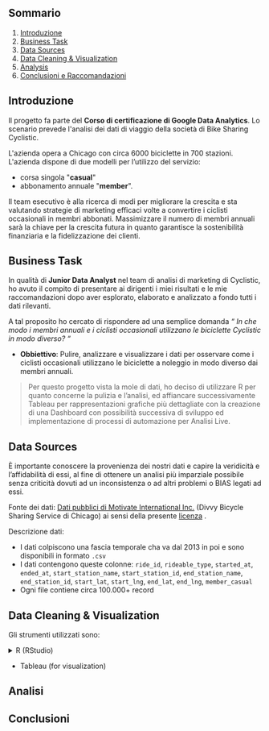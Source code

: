 ## Sommario
1. [Introduzione](README.md#introduzione)
2. [Business Task](README.md#business-task)
3. [Data Sources](README.md#data-sources)
4. [Data Cleaning & Visualization](README.md#data-cleaning-&-visualization)
5. [Analysis](README.md#analysis)
6. [Conclusioni e Raccomandazioni](README.md#conclusioni)

## Introduzione

Il progetto fa parte del **Corso di certificazione di Google Data Analytics**. Lo scenario prevede l'analisi dei dati di viaggio della società di Bike Sharing Cyclistic.

L'azienda opera a Chicago con circa 6000 biciclette in 700 stazioni.
L'azienda dispone di due modelli per l’utilizzo del servizio: 
* corsa singola "**casual**" 
* abbonamento annuale "**member**". 

Il team esecutivo è alla ricerca di modi per migliorare la crescita e sta valutando strategie di marketing efficaci volte a convertire i ciclisti occasionali in membri abbonati.
Massimizzare il numero di membri annuali sarà la chiave per la crescita futura in quanto garantisce la sostenibilità finanziaria e la fidelizzazione dei clienti.

## Business Task

In qualità di **Junior Data Analyst** nel team di analisi di marketing di Cyclistic, ho avuto il compito di presentare ai dirigenti i miei risultati e le mie raccomandazioni dopo aver esplorato, elaborato e analizzato a fondo tutti i dati rilevanti.

A tal proposito ho cercato di rispondere ad una semplice domanda *“ In che modo i membri annuali e i ciclisti occasionali utilizzano le biciclette Cyclistic in modo diverso? “*

* **Obbiettivo**: Pulire, analizzare e visualizzare i dati per osservare come i ciclisti occasionali utilizzano le biciclette a noleggio in modo diverso dai membri annuali.

> Per questo progetto vista la mole di dati, ho deciso di utilizzare R per quanto concerne la pulizia e l’analisi, ed affiancare successivamente Tableau per  rappresentazioni grafiche più dettagliate con la creazione di una Dashboard con possibilità successiva di sviluppo ed implementazione di processi di automazione per Analisi Live.

## Data Sources

È importante conoscere la provenienza dei nostri dati e capire la veridicità e l’affidabilità di essi, al fine di ottenere un analisi più imparziale possibile senza criticità dovuti ad un inconsistenza o ad altri problemi o BIAS legati ad essi.

Fonte dei dati: [Dati pubblici di Motivate International Inc.](https://divvy-tripdata.s3.amazonaws.com/index.html) (Divvy Bicycle Sharing Service di Chicago) ai sensi della presente [licenza](https://www.divvybikes.com/data-license-agreement) .

Descrizione dati: 
* I dati colpiscono una fascia temporale cha va dal 2013 in poi e sono disponibili in formato `.csv` 
* I dati contengono queste colonne: `ride_id`, `rideable_type`, `started_at`, `ended_at`, `start_station_name`, `start_station_id`, `end_station_name`, `end_station_id`, `start_lat`, `start_lng`, `end_lat`, `end_lng`, `member_casual`
* Ogni file contiene circa 100.000+ record

## Data Cleaning & Visualization

Gli strumenti utilizzati sono:
<details>
  <summary>R (RStudio)</summary>

  
1. Download e importazione dei dati in R Studio.
2. Manipolazione dei dati per renderli coerenti tra di loro e quindi consolidarli in un unico data frame.
3. Ricerca ed eliminazione di duplicati o campi nulli
4. Per facilitare l'analisi, sono state:
  - Separate le date per ogni singolo viaggio, aggiungendo delle colonne (`data`,`year`,`month`,`day`,`day_of_week`)
  - Aggiunta colonna `ride_length` per avere la durata di ogni singolo viaggio.
  - Rimozione dei dati cha hanno una durata viaggio uguale o inferiore a 0 sec (dovuti da errori di inserimento)
  - Separazione dei dati relativi ai "TEST" eseguiti per la manutenzione.
5. Prima Analisi con calcolo degli indici di posizione
6. Creazione di grafici a barre, a linea, ad area ecc.
  
</details>

* Tableau (for visualization)

## Analisi


## Conclusioni
